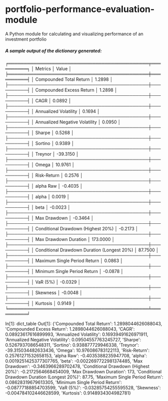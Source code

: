 # portfolio-performance-evaluation-module
A Python module for calculating and visualizing performance of an investment portfolio


##### A sample output of the dictionary generated:

╒═════════════════════════════════════════════╤══════════╕
│ Metrics                                                                         │    Value      │
╞═════════════════════════════════════════════╪══════════╡
│ Compounded Total Return                                            │   1.2898    │
├─────────────────────────────────────────────┼──────────┤
│ Compounded Excess Return                                        │   1.2898     │
├─────────────────────────────────────────────┼──────────┤
│ CAGR                                                                           │   0.0892     │
├─────────────────────────────────────────────┼──────────┤
│ Annualized Volatility                                                    │   0.1694     │
├─────────────────────────────────────────────┼──────────┤
│ Annualized Negative Volatility                                     │   0.0950     │
├─────────────────────────────────────────────┼──────────┤
│ Sharpe                                                                         │   0.5268     │
├─────────────────────────────────────────────┼──────────┤
│ Sortino                                                                         │   0.9389     │
├─────────────────────────────────────────────┼──────────┤
│ Treynor                                                                         │ -39.3150   │
├─────────────────────────────────────────────┼──────────┤
│ Omega                                                                         │  10.9761    │
├─────────────────────────────────────────────┼──────────┤
│ Risk-Return                                                                  │   0.2576     │
├─────────────────────────────────────────────┼──────────┤
│ alpha Raw                                                                    │  -0.4035     │
├─────────────────────────────────────────────┼──────────┤
│ alpha                                                                           │   0.0019      │
├─────────────────────────────────────────────┼──────────┤
│ beta                                                                             │  -0.0023     │
├─────────────────────────────────────────────┼──────────┤
│ Max Drawdown                                                            │  -0.3464     │
├─────────────────────────────────────────────┼──────────┤
│ Conditional Drawdown (Highest 20%)                         │  -0.2173     │
├─────────────────────────────────────────────┼──────────┤
│ Max Drawdown Duration                                             │ 173.0000    │
├─────────────────────────────────────────────┼──────────┤
│ Conditional Drawdown Duration (Longest 20%)          │  87.7500    │
├─────────────────────────────────────────────┼──────────┤
│ Maximum Single Period Return                                    │   0.0863     │
├─────────────────────────────────────────────┼──────────┤
│ Minimum Single Period Return                                     │  -0.0878     │
├─────────────────────────────────────────────┼──────────┤
│ VaR (5%)                                                                      │  -0.0329     │
├─────────────────────────────────────────────┼──────────┤
│ Skewness                                                                     │  -0.0048     │
├─────────────────────────────────────────────┼──────────┤
│ Kurtosis                                                                        │   0.9149     │
╘═════════════════════════════════════════════╧══════════╛





In[1]: dict_table
Out[1]: 
{'Compounded Total Return': 1.2898044626088043,
 'Compounded Excess Return': 1.2898044626088043,
 'CAGR': 0.08923617616899993,
 'Annualized Volatility': 0.16939491626971911,
 'Annualized Negative Volatility': 0.09504557763245727,
 'Sharpe': 0.5267937086548311,
 'Sortino': 0.938877729946338,
 'Treynor': -39.315034482633436,
 'Omega': 10.976086783122113,
 'Risk-Return': 0.25761271532658153,
 'alpha Raw': -0.4035388235947708,
 'alpha': 0.0019251425377307765,
 'beta': -0.0022697722981374485,
 'Max Drawdown': -0.3463966289702478,
 'Conditional Drawdown (Highest 20%)': -0.2172564668454009,
 'Max Drawdown Duration': 173,
 'Conditional Drawdown Duration (Longest 20%)': 87.75,
 'Maximum Single Period Return': 0.08628319679613305,
 'Minimum Single Period Return': -0.08777188854703599,
 'VaR (5%)': -0.03285754255595528,
 'Skewness': -0.004784102446628599,
 'Kurtosis': 0.9148934304982781}
 
 
